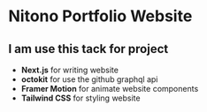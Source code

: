 # Nitono Portfolio Website

## I am use this tack for project

- **Next.js** for writing website
- **octokit** for use the github graphql api
- **Framer Motion** for animate website components
- **Tailwind CSS** for styling website
